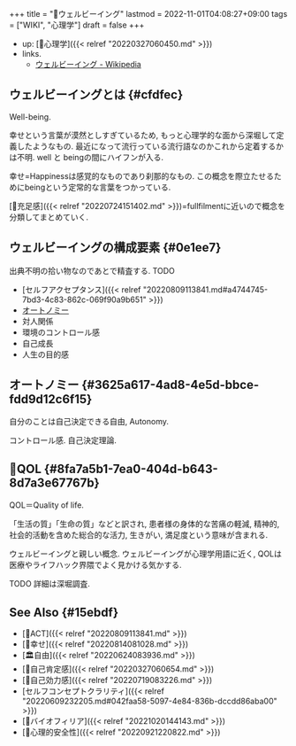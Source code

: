 +++
title = "📝ウェルビーイング"
lastmod = 2022-11-01T04:08:27+09:00
tags = ["WIKI", "心理学"]
draft = false
+++

-   up: [📁心理学]({{< relref "20220327060450.md" >}})
-   links.
    -   [ウェルビーイング - Wikipedia](https://ja.wikipedia.org/wiki/%E3%82%A6%E3%82%A7%E3%83%AB%E3%83%93%E3%83%BC%E3%82%A4%E3%83%B3%E3%82%B0)


## ウェルビーイングとは {#cfdfec}

Well-being.

幸せという言葉が漠然としすぎているため, もっと心理学的な面から深堀して定義したようなもの. 最近になって流行っている流行語なのかこれから定着するかは不明. well と beingの間にハイフンが入る.

幸せ=Happinessは感覚的なものであり刹那的なもの. この概念を際立たせるためにbeingという定常的な言葉をつかっている.

[📝充足感]({{< relref "20220724151402.md" >}})=fullfilmentに近いので概念を分類してまとめていく.


## ウェルビーイングの構成要素 {#0e1ee7}

出典不明の拾い物なのであとで精査する. TODO

-   [セルフアクセプタンス]({{< relref "20220809113841.md#a4744745-7bd3-4c83-862c-069f90a9b651" >}})
-   [オートノミー](#3625a617-4ad8-4e5d-bbce-fdd9d12c6f15)
-   対人関係
-   環境のコントロール感
-   自己成長
-   人生の目的感


## オートノミー {#3625a617-4ad8-4e5d-bbce-fdd9d12c6f15}

自分のことは自己決定できる自由, Autonomy.

コントロール感. 自己決定理論.


## 📝QOL {#8fa7a5b1-7ea0-404d-b643-8d7a3e67767b}

QOL＝Quality of life.

「生活の質」「生命の質」などと訳され, 患者様の身体的な苦痛の軽減, 精神的, 社会的活動を含めた総合的な活力, 生きがい, 満足度という意味が含まれる.

ウェルビーイングと親しい概念. ウェルビーイングが心理学用語に近く, QOLは医療やライフハック界隈でよく見かける気かする.

TODO 詳細は深堀調査.


## See Also {#15ebdf}

-   [📝ACT]({{< relref "20220809113841.md" >}})
-   [📝幸せ]({{< relref "20220814081028.md" >}})
-   [🏛自由]({{< relref "20220624083936.md" >}})
-   [📝自己肯定感]({{< relref "20220327060654.md" >}})
-   [📝自己効力感]({{< relref "20220719083226.md" >}})
-   [セルフコンセプトクラリティ]({{< relref "20220609232205.md#042faa58-5097-4e84-836b-dccdd86aba00" >}})
-   [📝バイオフィリア]({{< relref "20221020144143.md" >}})
-   [📝心理的安全性]({{< relref "20220921220822.md" >}})
